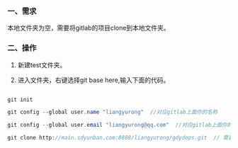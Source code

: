 ### 一、需求

本地文件夹为空，需要将gitlab的项目clone到本地文件夹。

### 二、操作

1. 新建test文件夹。

2. 进入文件夹，右键选择git base here,输入下面的代码。

```java

git init

git config --global user.name "liangyurong"  //对应gitlab上面你的名称

git config --global user.email "liangyurong@qq.com"  //对应gitlab上面你的email

git clone http://main.sdyunban.com:8888/liangyurong/gdydops.git  // 需要对应仓库的http连接
 
```
